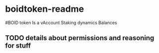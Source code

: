 
# boidtoken-readme


#BOID token Is a vAccount Staking dynamics Balances


## TODO details about permissions and reasoning for stuff





    